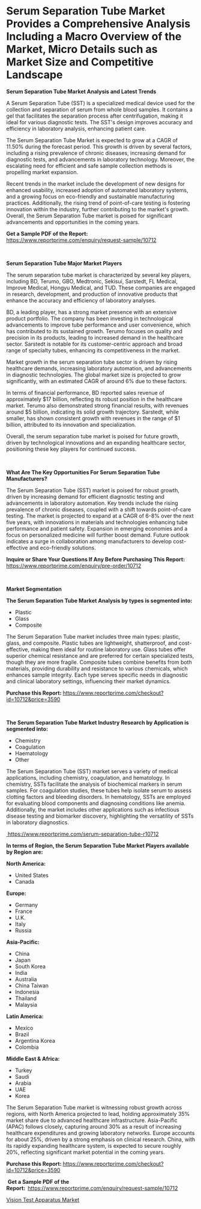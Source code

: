 <p><h1>Serum Separation Tube Market Provides a Comprehensive Analysis Including a Macro Overview of the Market, Micro Details such as Market Size and Competitive Landscape</h1></p><p><strong>Serum Separation Tube Market Analysis and Latest Trends</strong></p>
<p><p>A Serum Separation Tube (SST) is a specialized medical device used for the collection and separation of serum from whole blood samples. It contains a gel that facilitates the separation process after centrifugation, making it ideal for various diagnostic tests. The SST's design improves accuracy and efficiency in laboratory analysis, enhancing patient care.</p><p>The Serum Separation Tube Market is expected to grow at a CAGR of 11.50% during the forecast period. This growth is driven by several factors, including a rising prevalence of chronic diseases, increasing demand for diagnostic tests, and advancements in laboratory technology. Moreover, the escalating need for efficient and safe sample collection methods is propelling market expansion.</p><p>Recent trends in the market include the development of new designs for enhanced usability, increased adoption of automated laboratory systems, and a growing focus on eco-friendly and sustainable manufacturing practices. Additionally, the rising trend of point-of-care testing is fostering innovation within the industry, further contributing to the market's growth. Overall, the Serum Separation Tube market is poised for significant advancements and opportunities in the coming years.</p></p>
<p><strong>Get a Sample PDF of the Report:&nbsp;</strong> <a href="https://www.reportprime.com/enquiry/request-sample/10712?utm_campaign=2883&utm_medium=2&utm_source=Github&utm_content=ia&utm_term=20032025&utm_id=serum-separation-tube">https://www.reportprime.com/enquiry/request-sample/10712</a></p>
<p>&nbsp;</p>
<p><strong>Serum Separation Tube Major Market Players</strong></p>
<p><p>The serum separation tube market is characterized by several key players, including BD, Terumo, GBO, Medtronic, Sekisui, Sarstedt, FL Medical, Improve Medical, Hongyu Medical, and TUD. These companies are engaged in research, development, and production of innovative products that enhance the accuracy and efficiency of laboratory analyses.</p><p>BD, a leading player, has a strong market presence with an extensive product portfolio. The company has been investing in technological advancements to improve tube performance and user convenience, which has contributed to its sustained growth. Terumo focuses on quality and precision in its products, leading to increased demand in the healthcare sector. Sarstedt is notable for its customer-centric approach and broad range of specialty tubes, enhancing its competitiveness in the market.</p><p>Market growth in the serum separation tube sector is driven by rising healthcare demands, increasing laboratory automation, and advancements in diagnostic technologies. The global market size is projected to grow significantly, with an estimated CAGR of around 6% due to these factors.</p><p>In terms of financial performance, BD reported sales revenue of approximately $17 billion, reflecting its robust position in the healthcare market. Terumo also demonstrated strong financial results, with revenues around $5 billion, indicating its solid growth trajectory. Sarstedt, while smaller, has shown consistent growth with revenues in the range of $1 billion, attributed to its innovation and specialization.</p><p>Overall, the serum separation tube market is poised for future growth, driven by technological innovations and an expanding healthcare sector, positioning these key players for continued success.</p></p>
<p>&nbsp;</p>
<p><strong>What Are The Key Opportunities For Serum Separation Tube Manufacturers?</strong></p>
<p><p>The Serum Separation Tube (SST) market is poised for robust growth, driven by increasing demand for efficient diagnostic testing and advancements in laboratory automation. Key trends include the rising prevalence of chronic diseases, coupled with a shift towards point-of-care testing. The market is projected to expand at a CAGR of 6-8% over the next five years, with innovations in materials and technologies enhancing tube performance and patient safety. Expansion in emerging economies and a focus on personalized medicine will further boost demand. Future outlook indicates a surge in collaboration among manufacturers to develop cost-effective and eco-friendly solutions.</p></p>
<p><strong>Inquire or Share Your Questions If Any Before Purchasing This Report:</strong> <a href="https://www.reportprime.com/enquiry/pre-order/10712?utm_campaign=2883&utm_medium=2&utm_source=Github&utm_content=ia&utm_term=20032025&utm_id=serum-separation-tube">https://www.reportprime.com/enquiry/pre-order/10712</a></p>
<p>&nbsp;</p>
<p><strong>Market Segmentation</strong></p>
<p><strong>The Serum Separation Tube Market Analysis by types is segmented into:</strong></p>
<p><ul><li>Plastic</li><li>Glass</li><li>Composite</li></ul></p>
<p><p>The Serum Separation Tube market includes three main types: plastic, glass, and composite. Plastic tubes are lightweight, shatterproof, and cost-effective, making them ideal for routine laboratory use. Glass tubes offer superior chemical resistance and are preferred for certain specialized tests, though they are more fragile. Composite tubes combine benefits from both materials, providing durability and resistance to various chemicals, which enhances sample integrity. Each type serves specific needs in diagnostic and clinical laboratory settings, influencing their market dynamics.</p></p>
<p><strong>Purchase this Report:&nbsp;</strong><a href="https://www.reportprime.com/checkout?id=10712&price=3590&utm_campaign=2883&utm_medium=2&utm_source=Github&utm_content=ia&utm_term=20032025&utm_id=serum-separation-tube">https://www.reportprime.com/checkout?id=10712&price=3590</a></p>
<p>&nbsp;</p>
<p><strong>The Serum Separation Tube Market Industry Research by Application is segmented into:</strong></p>
<p><ul><li>Chemistry</li><li>Coagulation</li><li>Haematology</li><li>Other</li></ul></p>
<p><p>The Serum Separation Tube (SST) market serves a variety of medical applications, including chemistry, coagulation, and hematology. In chemistry, SSTs facilitate the analysis of biochemical markers in serum samples. For coagulation studies, these tubes help isolate serum to assess clotting factors and bleeding disorders. In hematology, SSTs are employed for evaluating blood components and diagnosing conditions like anemia. Additionally, the market includes other applications such as infectious disease testing and biomarker discovery, highlighting the versatility of SSTs in laboratory diagnostics.</p></p>
<p><a href="https://www.reportprime.com/serum-separation-tube-r10712?utm_campaign=2883&utm_medium=2&utm_source=Github&utm_content=ia&utm_term=20032025&utm_id=serum-separation-tube">&nbsp;https://www.reportprime.com/serum-separation-tube-r10712</a></p>
<p><strong>In terms of Region, the Serum Separation Tube Market Players available by Region are:</strong></p>
<p>
    <p> <strong> North America: </strong>
        <ul>
            <li>United States</li>
            <li>Canada</li>
        </ul>
        </p> 
    <p> <strong> Europe: </strong>
        <ul>
            <li>Germany</li>
            <li>France</li>
            <li>U.K.</li>
            <li>Italy</li>
            <li>Russia</li>
        </ul>
        </p> 
    <p> <strong> Asia-Pacific: </strong>
        <ul>
            <li>China</li>
            <li>Japan</li>
            <li>South Korea</li>
            <li>India</li>
            <li>Australia</li>
            <li>China Taiwan</li>
            <li>Indonesia</li>
            <li>Thailand</li>
            <li>Malaysia</li>
        </ul>
        </p> 
    <p> <strong> Latin America: </strong>
        <ul>
            <li>Mexico</li>
            <li>Brazil</li>
            <li>Argentina Korea</li>
            <li>Colombia</li>
        </ul>
        </p> 
    <p> <strong> Middle East & Africa: </strong>
        <ul>
            <li>Turkey</li>
            <li>Saudi</li>
            <li>Arabia</li>
            <li>UAE</li>
            <li>Korea</li>
        </ul>
    </p>
    </p>
<p><p>The Serum Separation Tube market is witnessing robust growth across regions, with North America projected to lead, holding approximately 35% market share due to advanced healthcare infrastructure. Asia-Pacific (APAC) follows closely, capturing around 30% as a result of increasing healthcare expenditures and growing laboratory networks. Europe accounts for about 25%, driven by a strong emphasis on clinical research. China, with its rapidly expanding healthcare system, is expected to secure roughly 20%, reflecting significant market potential in the coming years.</p></p>
<p><strong>Purchase this Report: </strong><a href="https://www.reportprime.com/checkout?id=10712&price=3590&utm_campaign=2883&utm_medium=2&utm_source=Github&utm_content=ia&utm_term=20032025&utm_id=serum-separation-tube">https://www.reportprime.com/checkout?id=10712&price=3590</a></p>
<p>&nbsp;<strong>Get a Sample PDF of the Report:&nbsp;&nbsp;</strong><a href="https://www.reportprime.com/enquiry/request-sample/10712?utm_campaign=2883&utm_medium=2&utm_source=Github&utm_content=ia&utm_term=20032025&utm_id=serum-separation-tube">https://www.reportprime.com/enquiry/request-sample/10712</a></p>
<p><strong></strong></p>
<p><p><a href="https://github.com/wileonie19657/Market-Research-Report-List-1/blob/main/vision-test-apparatus-market.md?utm_campaign=2883&utm_medium=2&utm_source=Github&utm_content=ia&utm_term=20032025&utm_id=serum-separation-tube">Vision Test Apparatus Market</a></p></p>